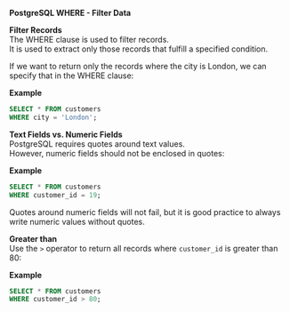 **PostgreSQL WHERE - Filter Data**

**Filter Records**  
The WHERE clause is used to filter records.  
It is used to extract only those records that fulfill a specified condition.  

If we want to return only the records where the city is London, we can specify that in the WHERE clause:

**Example**  
```sql
SELECT * FROM customers  
WHERE city = 'London';
```

**Text Fields vs. Numeric Fields**  
PostgreSQL requires quotes around text values.  
However, numeric fields should not be enclosed in quotes:

**Example**  
```sql
SELECT * FROM customers  
WHERE customer_id = 19;
```

Quotes around numeric fields will not fail, but it is good practice to always write numeric values without quotes.

**Greater than**  
Use the `>` operator to return all records where `customer_id` is greater than 80:

**Example**  
```sql
SELECT * FROM customers  
WHERE customer_id > 80;
```


